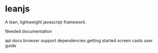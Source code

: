 leanjs
======

A lean, lightweight javascript framework.

Needed documentation

api docs
browser support
dependencies
getting started
screen casts
user guide
